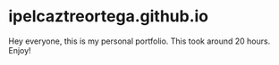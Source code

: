 # ipelcaztreortega.github.io

Hey everyone, this is my personal portfolio. This took around 20 hours. Enjoy!
